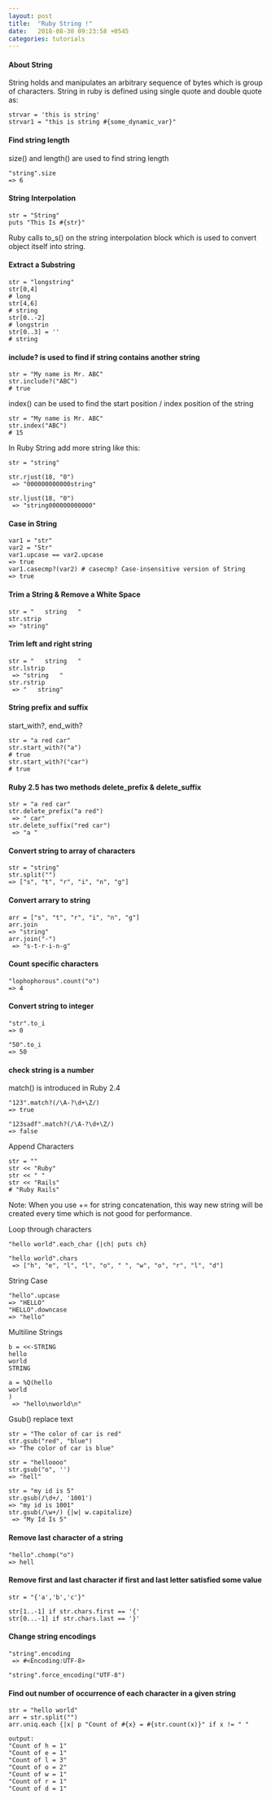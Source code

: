 ```yaml
---
layout: post
title:  "Ruby String !"
date:   2018-08-30 09:23:58 +0545
categories: tutorials
---
```


#### About String

String holds and manipulates an arbitrary sequence of bytes which is group of characters. String in ruby is defined using single quote and double quote as:

```
strvar = 'this is string'
strvar1 = "this is string #{some_dynamic_var}"
```

#### Find string length

size() and length() are used to find string length

```
"string".size
=> 6
```

#### String Interpolation

```
str = "String"
puts "This Is #{str}"
```

Ruby calls to_s() on the string interpolation block which is used to convert object itself into string.

#### Extract a Substring

```
str = "longstring"
str[0,4]
# long
str[4,6]
# string
str[0..-2]
# longstrin
str[0..3] = ''
# string
```

#### include? is used to find if string contains another string

```
str = "My name is Mr. ABC"
str.include?("ABC")
# true
```

index() can be used to find the start position / index position of the string
```
str = "My name is Mr. ABC"
str.index("ABC")
# 15
```

In Ruby String add more string like this:

```
str = "string"

str.rjust(18, "0")
 => "000000000000string"

str.ljust(18, "0")
 => "string000000000000" 
```

#### Case in String

```
var1 = "str"
var2 = "Str"
var1.upcase == var2.upcase
=> true
var1.casecmp?(var2) # casecmp? Case-insensitive version of String
=> true
```

#### Trim a String & Remove a White Space

```
str = "   string   "
str.strip
=> "string"
```

#### Trim left and right string
```
str = "   string   "
str.lstrip
 => "string   "
str.rstrip
 => "   string" 
```

#### String prefix and suffix

start_with?, end_with?

```
str = "a red car"
str.start_with?("a")
# true
str.start_with?("car")
# true
```

#### Ruby 2.5 has two methods delete_prefix & delete_suffix

```
str = "a red car"
str.delete_prefix("a red")
 => " car" 
str.delete_suffix("red car")
 => "a "
```

#### Convert string to array of characters

```
str = "string"
str.split("")
=> ["s", "t", "r", "i", "n", "g"]
```

#### Convert arrary to string
```
arr = ["s", "t", "r", "i", "n", "g"]
arr.join
=> "string"
arr.join("-")
 => "s-t-r-i-n-g"
```

#### Count specific characters

```
"lophophorous".count("o")
=> 4
```

 #### Convert string to integer
```
"str".to_i
=> 0

"50".to_i
=> 50
```

#### check string is a number
match() is introduced in Ruby 2.4

```
"123".match?(/\A-?\d+\Z/)
=> true

"123sadf".match?(/\A-?\d+\Z/)
=> false
```

Append Characters

```
str = ""
str << "Ruby"
str << " "
str << "Rails"
# "Ruby Rails"
```
Note: When you use += for string concatenation, this way new string will be created every time which is not good for performance.

Loop through characters
```
"hello world".each_char {|ch| puts ch}

"hello world".chars
 => ["h", "e", "l", "l", "o", " ", "w", "o", "r", "l", "d"] 
```

String Case

```
"hello".upcase
=> "HELLO"
"HELLO".downcase
=> "hello"
```

Multiline Strings

```
b = <<-STRING
hello
world
STRING

a = %Q(hello
world
)
 => "hello\nworld\n"
```

Gsub() replace text

```
str = "The color of car is red"
str.gsub("red", "blue")
=> "The color of car is blue"

str = "helloooo"
str.gsub("o", '')
=> "hell"

str = "my id is 5"
str.gsub(/\d+/, '1001')
=> "my id is 1001" 
str.gsub(/\w+/) {|w| w.capitalize}
 => "My Id Is 5"
```

#### Remove last character of a string
```
"hello".chomp("o")
=> hell
```

#### Remove first and last character if first and last letter satisfied some value

```
str = "{'a','b','c'}"

str[1..-1] if str.chars.first == '{'
str[0...-1] if str.chars.last == '}'
```

#### Change string encodings

```
"string".encoding
 => #<Encoding:UTF-8>

"string".force_encoding("UTF-8")
```

#### Find out number of occurrence of each character in a given string

```
str = "hello world"
arr = str.split("")
arr.uniq.each {|x| p "Count of #{x} = #{str.count(x)}" if x != " "

output:
"Count of h = 1"
"Count of e = 1"
"Count of l = 3"
"Count of o = 2"
"Count of w = 1"
"Count of r = 1"
"Count of d = 1"
```
